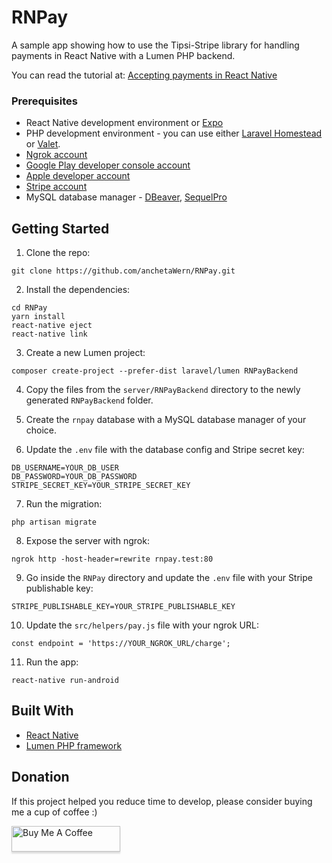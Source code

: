 # RNPay
A sample app showing how to use the Tipsi-Stripe library for handling payments in React Native with a Lumen PHP backend. 

You can read the tutorial at: [Accepting payments in React Native](https://pusher.com/tutorials/react-native-payments)

### Prerequisites

- React Native development environment or [Expo](https://expo.io/)
- PHP development environment - you can use either [Laravel Homestead](https://laravel.com/docs/5.7/homestead) or [Valet](https://laravel.com/docs/5.7/valet).
- [Ngrok account](https://ngrok.com/)
- [Google Play developer console account](https://play.google.com/apps/publish/signup/#)
- [Apple developer account](https://developer.apple.com/programs/enroll/)
- [Stripe account](https://stripe.com/)
- MySQL database manager - [DBeaver](https://dbeaver.io/), [SequelPro](https://www.sequelpro.com/)


## Getting Started

1. Clone the repo:

```
git clone https://github.com/anchetaWern/RNPay.git
```

2. Install the dependencies:

```
cd RNPay
yarn install
react-native eject
react-native link
```

3. Create a new Lumen project:

```
composer create-project --prefer-dist laravel/lumen RNPayBackend
```

4. Copy the files from the `server/RNPayBackend` directory to the newly generated `RNPayBackend` folder.

5. Create the `rnpay` database with a MySQL database manager of your choice.

6. Update the `.env` file with the database config and Stripe secret key:

```
DB_USERNAME=YOUR_DB_USER
DB_PASSWORD=YOUR_DB_PASSWORD
STRIPE_SECRET_KEY=YOUR_STRIPE_SECRET_KEY
```

7. Run the migration:

```
php artisan migrate
```

8. Expose the server with ngrok:

```
ngrok http -host-header=rewrite rnpay.test:80
```

9. Go inside the `RNPay` directory and update the `.env` file with your Stripe publishable key:

```
STRIPE_PUBLISHABLE_KEY=YOUR_STRIPE_PUBLISHABLE_KEY
```

10. Update the `src/helpers/pay.js` file with your ngrok URL:

```
const endpoint = 'https://YOUR_NGROK_URL/charge';
```

11. Run the app:

```
react-native run-android
```

## Built With

* [React Native](http://facebook.github.io/react-native/)
* [Lumen PHP framework](https://lumen.laravel.com/)

## Donation

If this project helped you reduce time to develop, please consider buying me a cup of coffee :)

<a href="https://www.buymeacoffee.com/wernancheta" target="_blank"><img src="https://www.buymeacoffee.com/assets/img/custom_images/orange_img.png" alt="Buy Me A Coffee" style="height: 41px !important;width: 174px !important;box-shadow: 0px 3px 2px 0px rgba(190, 190, 190, 0.5) !important;-webkit-box-shadow: 0px 3px 2px 0px rgba(190, 190, 190, 0.5) !important;" ></a>
